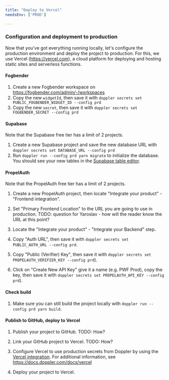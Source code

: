 ```yaml
---
title: "Deploy to Vercel"
needsEnv: ['PROD']

---
```


### Configuration and deployment to production

Now that you've got everything running locally, let's configure the production environment and deploy the project to production. For this, we use Vercel (<a href="https://vercel.com" target="_blank">https://vercel.com</a>), a cloud platform for deploying and hosting static sites and serverless functions.

#### Fogbender

1. Create a new Fogbender workspace on <a href="https://fogbender.com/admin/-/workspaces" target="_blank">https://fogbender.com/admin/-/workspaces</a>
2. Copy the new `widgetId`, then save it with `doppler secrets set PUBLIC_FOGBENDER_WIDGET_ID --config prd`
3. Copy the new `secret`, then save it with `doppler secrets set FOGBENDER_SECRET --config prd`


#### Supabase

Note that the Supabase free tier has a limit of 2 projects.

1. Create a new Supabase project and save the new database URL with `doppler secrets set DATABASE_URL --config prd`
2. Run `doppler run --config prd yarn migrate` to initialize the database. You should see your new tables in the <a href="https://app.supabase.com/project/_/editor" target="_blank">Supabase table editor</a>.

#### PropelAuth

Note that the PropelAuth free tier has a limit of 2 projects.

1. Create a new PropelAuth project, then locate "Integrate your product" - "Frontend integration".

2. Set "Primary Frontend Location" to the URL you are going to use in production. TODO: question for Yaroslav - how will the reader know the URL at this point?

3. Locate the "Integrate your product" - "Integrate your Backend" step.

4. Copy "Auth URL", then save it with `doppler secrets set PUBLIC_AUTH_URL --config prd`.

5. Copy "Public (Verifier) Key", then save it with `doppler secrets set PROPELAUTH_VERIFIER_KEY --config prd`).

6. Click on "Create New API Key" give it a name (e.g. PWF Prod), copy the key, then save it with `doppler secrets set PROPELAUTH_API_KEY --config prd`).

#### Check build

1. Make sure you can still build the project locally with `doppler run --config prd yarn build`.

#### Publish to GitHub, deploy to Vercel

1. Publish your project to GitHub. TODO: How?

2. Link your GitHub project to Vercel. TODO: How?

3. Configure Vercel to use production secrets from Doppler by using the <a href="https://www.doppler.com/integrations/vercel" target="_blank">Vercel integration</a>. For additional information, see <a href="https://docs.doppler.com/docs/vercel" target="_blank">https://docs.doppler.com/docs/vercel</a>

4. Deploy your project to Vercel.
